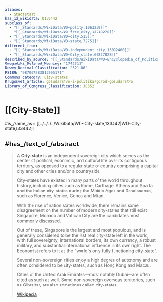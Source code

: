 ```yaml
---
aliases:
  - Stadtstaat
has_id_wikidata: Q133442
subclass_of:
  - "[[_Standards/WikiData/WD~polity,1063239]]"
  - "[[_Standards/WikiData/WD~free_city,13218276]]"
  - "[[_Standards/WikiData/WD~city,515]]"
  - "[[_Standards/WikiData/WD~state,7275]]"
different_from:
  - "[[_Standards/WikiData/WD~independent_city,15092400]]"
  - "[[_Standards/WikiData/WD~City_state,66827028]]"
described_by_source: "[[_Standards/WikiData/WD~Encyclopedia_of_Political_Theory,20743760]]"
OmegaWiki_Defined_Meaning: "1742311"
Dewey_Decimal_Classification: "321.06"
P8189: "987007283812205171"
Commons_category: City-states
Krugosvet_article: gosudarstvo-i-politika/gorod-gosudarstvo
Library_of_Congress_Classification: JC352
---
```


# [[City-State]] 

#is_/same_as :: [[../../../../WikiData/WD~City-state,133442|WD~City-state,133442]] 

## #has_/text_of_/abstract 

> A **City-state** is an independent sovereign city 
> which serves as the center of political, economic, and cultural life over its contiguous territory, 
> as opposed to a regular state or country comprising a capital city 
> and other cities and/or a countryside. 
> 
> City-states have existed in many parts of the world throughout history, 
> including cities such as Rome, Carthage, Athens and Sparta 
> and the Italian city-states during the Middle Ages and Renaissance, 
> such as Florence, Venice, Genoa and Milan.
>
> With the rise of nation states worldwide, 
> there remains some disagreement on the number of modern city-states that still exist; 
> Singapore, Monaco and Vatican City are the candidates most commonly discussed. 
> 
> Out of these, Singapore is the largest and most populous, 
> and is generally considered to be the last real city-state left in the world, 
> with full sovereignty, international borders, its own currency, a robust military, 
> and substantial international influence in its own right. 
> The Economist refers to it as the "world's only fully functioning city-state".
>
> Several non-sovereign cities enjoy a high degree of autonomy 
> and are often considered to be city-states, such as Hong Kong and Macau. 
> 
> Cities of the United Arab Emirates—most notably Dubai—are often cited as such as well. 
> Some non-sovereign overseas territories, such as Gibraltar, are also sometimes called city-states.
>
> [Wikipedia](https://en.wikipedia.org/wiki/City-state) 

